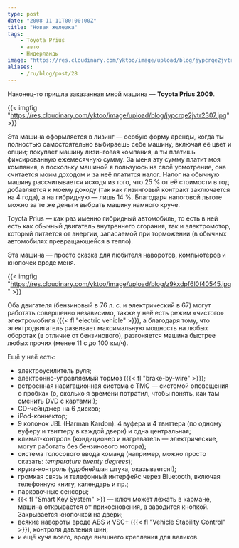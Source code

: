 ```yaml
---
type: post
date: "2008-11-11T00:00:00Z"
title: "Новая железка"
tags:
    - Toyota Prius
    - авто
    - Нидерланды
image: "https://res.cloudinary.com/yktoo/image/upload/blog/jypcrqe2jvtr2307.jpg"
aliases:
    - /ru/blog/post/28
---
```


Наконец-то пришла заказанная мной машина — **Toyota Prius 2009**.

{{< imgfig "https://res.cloudinary.com/yktoo/image/upload/blog/jypcrqe2jvtr2307.jpg" >}}

<!--more-->

Эта машина оформляется в лизинг — особую форму аренды, когда ты полностью самостоятельно выбираешь себе машину, включая её цвет и опции; покупает машину лизинговая компания, а ты платишь фиксированную ежемесячную сумму. За меня эту сумму платит моя компания, а поскольку машиной я пользуюсь на своё усмотрение, она считается моим доходом и за неё платится налог. Налог на обычную машину рассчитывается исходя из того, что 25&nbsp;% от её стоимости в год добавляется к моему доходу (так как лизинговый контракт заключается на 4 года), а на гибридную — лишь 14&nbsp;%. Благодаря налоговой льготе можно за те же деньги выбрать машину намного круче.

Toyota Prius — как раз именно гибридный автомобиль, то есть в ней есть как обычный двигатель внутреннего сгорания, так и электромотор, который питается от энергии, запасаемой при торможении (в обычных автомобилях превращающейся в тепло).

Эта машина — просто сказка для любителя наворотов, компьютеров и кнопочек вроде меня.

{{< imgfig "https://res.cloudinary.com/yktoo/image/upload/blog/z9kxdpf6l0f40545.jpg" >}}

Оба двигателя (бензиновый в 76 л.&nbsp;с. и электрический в 67) могут работать совершенно независимо, также у неё есть режим «чистого» электромобиля ({{< fl "electric vehicle" >}}), а благодаря тому, что электродвигатель развивает максимальную мощность на любых оборотах (в отличие от бензинового), разгоняется машина быстрее любых прочих (менее 11 с до 100 км/ч).

Ещё у неё есть:

 * электроусилитель руля;
 * электронно-управляемый тормоз ({{< fl "brake-by-wire" >}});
 * встроенная навигационная система с TMC — системой оповещения о пробках (о, сколько я времени потратил, чтобы понять, как там сменить DVD с картами!);
 * CD-чейнджер на 6 дисков;
 * iPod-коннектор;
 * 9 колонок JBL (Harman Kardon): 4 вуфера и 4 твиттера (по одному вуферу и твиттеру в каждой двери) и одна центральная;
 * климат-контроль (кондиционер и нагреватель — электрические, могут работать без бензинового мотора);
 * система голосового ввода команд (например, можно просто сказать: *temperature twenty degrees*);
 * круиз-контроль (удобнейшая штука, оказывается!);
 * громкая связь и телефонный интерфейс через Bluetooth, включая телефонную книгу, календарь и пр.;
 * парковочные сенсоры;
 * {{< fl "Smart Key System" >}} — ключ может лежать в кармане, машина открывается от прикосновения, а заводится кнопкой. Закрывается кнопочкой на двери;
 * всякие навороты вроде ABS и VSC+ ({{< fl "Vehicle Stability Control" >}}), контроля давления шин;
 * и ещё куча всего, вроде внешнего крепления для великов.
